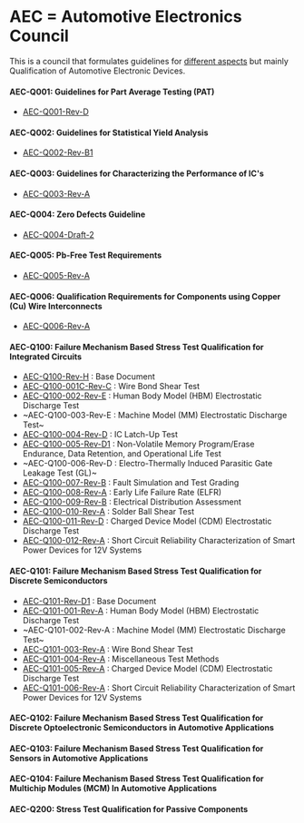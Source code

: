 # AEC = Automotive Electronics Council

This is a council that formulates guidelines for [different aspects](http://www.aecouncil.com/AECDocuments.html) but mainly Qualification of Automotive Electronic Devices.

#### AEC-Q001: Guidelines for Part Average Testing (**PAT**)
- [AEC-Q001-Rev-D](AEC-Q001-Rev-D.pdf)

#### AEC-Q002: Guidelines for Statistical Yield Analysis
- [AEC-Q002-Rev-B1](AEC-Q002-Rev-B1.pdf)

#### AEC-Q003: Guidelines for Characterizing the Performance of IC's
- [AEC-Q003-Rev-A](AEC-Q003-Rev-A.pdf)

#### AEC-Q004: Zero Defects Guideline
- [AEC-Q004-Draft-2](AEC-Q004-Draft-2.pdf)

#### AEC-Q005: Pb-Free Test Requirements
- [AEC-Q005-Rev-A](AEC-Q005-Rev-A.pdf)

#### AEC-Q006: Qualification Requirements for Components using Copper (Cu) Wire Interconnects
- [AEC-Q006-Rev-A](AEC-Q006-Rev-A.pdf)

#### AEC-Q100: Failure Mechanism Based Stress Test Qualification for **Integrated Circuits**
- [AEC-Q100-Rev-H](AEC-Q100-Rev-H.pdf) : Base Document
- [AEC-Q100-001C-Rev-C](AEC-Q100-001C-Rev-C.pdf) : Wire Bond Shear Test
- [AEC-Q100-002-Rev-E](AEC-Q100-002-Rev-E.pdf) : Human Body Model (HBM) Electrostatic Discharge Test
- ~AEC-Q100-003-Rev-E : Machine Model (MM) Electrostatic Discharge Test~
- [AEC-Q100-004-Rev-D](AEC-Q100-004-Rev-D.pdf) : IC Latch-Up Test
- [AEC-Q100-005-Rev-D1](AEC-Q100-005-Rev-D1.pdf) : Non-Volatile Memory Program/Erase Endurance, Data Retention, and Operational Life Test
- ~AEC-Q100-006-Rev-D : Electro-Thermally Induced Parasitic Gate Leakage Test (GL)~
- [AEC-Q100-007-Rev-B](AEC-Q100-007-Rev-B.pdf) : Fault Simulation and Test Grading
- [AEC-Q100-008-Rev-A](AEC-Q100-008-Rev-A.pdf) : Early Life Failure Rate (ELFR)
- [AEC-Q100-009-Rev-B](AEC-Q100-009-Rev-B.pdf) : Electrical Distribution Assessment
- [AEC-Q100-010-Rev-A](AEC-Q100-010-Rev-A.pdf) : Solder Ball Shear Test
- [AEC-Q100-011-Rev-D](AEC-Q100-011-Rev-D.pdf) : Charged Device Model (CDM) Electrostatic Discharge Test
- [AEC-Q100-012-Rev-A](AEC-Q100-012-Rev-A.pdf) : Short Circuit Reliability Characterization of Smart Power Devices for 12V Systems

#### AEC-Q101: Failure Mechanism Based Stress Test Qualification for **Discrete** Semiconductors
- [AEC-Q101-Rev-D1](AEC-Q101-Rev-D1.pdf) : Base Document
- [AEC-Q101-001-Rev-A](AEC-Q101-001-Rev-A.pdf) : Human Body Model (HBM) Electrostatic Discharge Test
- ~AEC-Q101-002-Rev-A : Machine Model (MM) Electrostatic Discharge Test~
- [AEC-Q101-003-Rev-A](AEC-Q101-003-Rev-A.pdf) : Wire Bond Shear Test
- [AEC-Q101-004-Rev-A](AEC-Q101-004-Rev-A) : Miscellaneous Test Methods
- [AEC-Q101-005-Rev-A](AEC-Q101-005-Rev-A) : Charged Device Model (CDM) Electrostatic Discharge Test
- [AEC-Q101-006-Rev-A](AEC-Q101-006-Rev-A) : Short Circuit Reliability Characterization of Smart Power Devices for 12V Systems

#### AEC-Q102: Failure Mechanism Based Stress Test Qualification for **Discrete Optoelectronic** Semiconductors in Automotive Applications

#### AEC-Q103: Failure Mechanism Based Stress Test Qualification for **Sensors** in Automotive Applications

#### AEC-Q104: Failure Mechanism Based Stress Test Qualification for **Multichip Modules (MCM)** In Automotive Applications

#### AEC-Q200: Stress Test Qualification for **Passive Components** 

